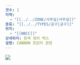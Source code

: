 ```yaml
---
갯수: 1
지역:
  - "[[../../ZONE/사무실|사무실]]"
종류: "[[../../TYPES/공구|공구]]"
위치:
  - "[[WBCC]]"
상세위치: 흰색 정리 박스
설명: CANNON 프린터 관련
---
```


![](http://192.168.50.22/devices/240831_IMG_0005.jpg)
